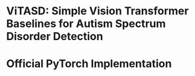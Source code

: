 # ViTASD: Simple Vision Transformer Baselines for Autism Spectrum Disorder Detection
# Official PyTorch Implementation
